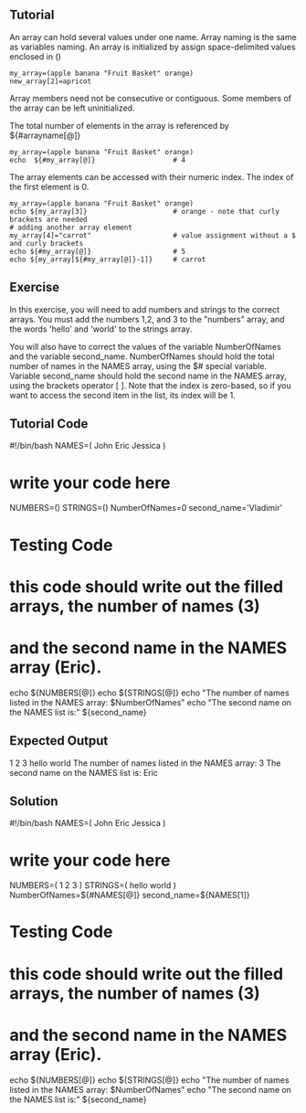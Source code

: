 Tutorial
--------
An array can hold several values under one name. Array naming is the same as variables naming.
An array is initialized by assign space-delimited values enclosed in ()

    my_array=(apple banana "Fruit Basket" orange)
    new_array[2]=apricot

Array members need not be consecutive or contiguous. Some members of the array can be left uninitialized.

The total number of elements in the array is referenced by ${#arrayname[@]}

    my_array=(apple banana "Fruit Basket" orange)
    echo  ${#my_array[@]}                   # 4

The array elements can be accessed with their numeric index. The index of the first element is 0.

    my_array=(apple banana "Fruit Basket" orange)
    echo ${my_array[3]}                     # orange - note that curly brackets are needed
    # adding another array element
    my_array[4]="carrot"                    # value assignment without a $ and curly brackets
    echo ${#my_array[@]}                    # 5
    echo ${my_array[${#my_array[@]}-1]}     # carrot

Exercise
--------
In this exercise, you will need to add numbers and strings to the correct arrays. You must add the numbers 1,2, and 3 to the "numbers" array, and the words 'hello' and 'world' to the strings array.

You will also have to correct the values of the variable NumberOfNames and the variable second_name. NumberOfNames should hold the total number of names in the NAMES array, using the $# special variable. Variable second_name should hold the second name in the NAMES array, using the brackets operator [ ]. Note that the index is zero-based, so if you want to access the second item in the list, its index will be 1.

Tutorial Code
-------------
#!/bin/bash
NAMES=( John Eric Jessica )

# write your code here
NUMBERS=()
STRINGS=()
NumberOfNames=0
second_name='Vladimir'






# Testing Code

# this code should write out the filled arrays, the number of names (3)
# and the second name in the NAMES array (Eric).
echo ${NUMBERS[@]}
echo ${STRINGS[@]}
echo "The number of names listed in the NAMES array: $NumberOfNames"
echo "The second name on the NAMES list is:" ${second_name}

Expected Output
---------------
1 2 3
hello world
The number of names listed in the NAMES array: 3
The second name on the NAMES list is: Eric

Solution
--------
#!/bin/bash
NAMES=( John Eric Jessica )

# write your code here
NUMBERS=( 1 2 3 )
STRINGS=( hello world )
NumberOfNames=${#NAMES[@]}
second_name=${NAMES[1]}






# Testing Code

# this code should write out the filled arrays, the number of names (3)
# and the second name in the NAMES array (Eric).
echo ${NUMBERS[@]}
echo ${STRINGS[@]}
echo "The number of names listed in the NAMES array: $NumberOfNames"
echo "The second name on the NAMES list is:" ${second_name}
